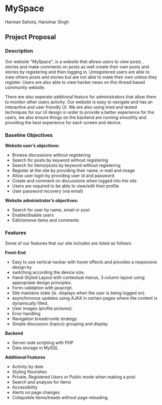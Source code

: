 # MySpace
Harman Sahota, Harsimar Singh

## Project Proposal

### Description
Our website "MySpace", is a website that allows users to view posts , stories and make
comments on posts as well create their own posts and stories by registering and then
logging in. Unregistered users are able to view others posts and stories but are not able
to make their own unless they register. Users are also able to view hacker news on this
thread based community website.

There are also seperate additional featurs for administrators that allow them to monitor
other users activity. Our website is easy to navigate and has an interactive and user
friendly UI. We are also using tried and tested techniques for our UI design in order to
provide a better experience for the users, we also ensure things on the backend are
running smoothly and providing the best experience for each screen and device.

### Baseline Objectives

**Website user’s objectives:**
- Browse discussions without registering
- Search for posts by keyword without registering
- Search for items/posts by keyword without registering
- Register at the site by providing their name, e-mail and image
- Allow user login by providing user id and password
- Create and comment on discussions when logged into the site
- Users are required to be able to view/edit their profile
- User password recovery (via email)

**Website administrator’s objectives:**
- Search for user by name, email or post
- Enable/disable users
- Edit/remove items and comments

### Features
Some of our features that our site includes are listed as follows:

**Front-End**
- Easy to use vertical navbar with hover effects and provides a responsive design by
- switching according the device size.
- Hand-Styled Layout with contextual menus, 3 column layout using appropriate
design principles.
- Form-validation with javacript.
- Site mantains state (ie. displays when the user is being logged on).
- asynchronous updates using AJAX in certain pages where the content is
dynamically filled.
- User images (profile pictures).
- Error handling
- Navigation breadcrumb strategy
- Simple discussion (topics) grouping and display

**Backend**
- Server-side scripting with PHP
- Data storage in MySQL

**Additional Features**
- Activity by date
- Styling flourishes
- Private, Registered Users or Public mode when making a post
- Search and analysis for items
- Accessibility
- Alerts on page changes
- Collapsible items/treads without page reloading.
